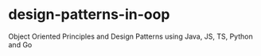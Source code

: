 # design-patterns-in-oop

Object Oriented Principles and Design Patterns using Java, JS, TS, Python and Go